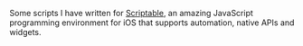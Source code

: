 Some scripts I have written for [Scriptable](https://scriptable.app), an amazing JavaScript programming environment for iOS that supports automation, native APIs and widgets.
